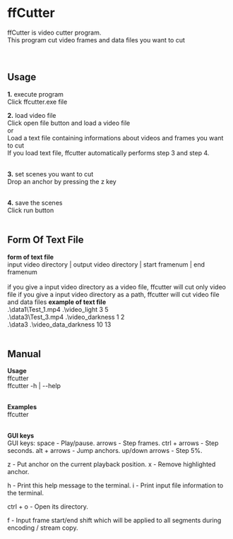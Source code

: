 
# ffCutter
ffCutter is  video cutter program. </br>
This program cut video frames and data files you want to cut</br>
</br>
</br>

## Usage
__1.__ execute program</br>
Click ffcutter.exe file</br>

__2.__ load video file</br>
Click open file button and load a video file</br>
or</br>
Load a text file containing informations about videos and frames you want to cut</br>
If you load text file, ffcutter automatically performs step 3 and step 4.</br></br>

__3.__ set scenes you want to cut</br>
Drop an anchor by pressing the z key</br></br>

__4.__ save the scenes</br>
Click run button </br></br>

## Form Of Text File
__form of text file__</br>
input video directory | output video directory | start framenum | end framenum</br></br>
if you give a input video directory as a video file, ffcutter will cut only video file
if you give a input video directory as a path, ffcutter will cut video file and data files
__example of text file__</br>
.\data1\Test_1.mp4 .\video_light 3 5</br>
.\data3\Test_3.mp4 .\video_darkness 1 2</br>
.\data3 .\video_data_darkness 10 13</br></br>


## Manual
__Usage__</br>
    ffcutter</br>
    ffcutter -h | --help</br></br>

__Examples__</br>
    ffcutter</br></br>

__GUI keys__</br>
GUI keys:
space - Play/pause.
arrows - Step frames.
ctrl + arrows - Step seconds.
alt + arrows - Jump anchors.
up/down arrows - Step 5%.

z - Put anchor on the current playback position.
x - Remove highlighted anchor.

h - Print this help message to the terminal.
i - Print input file information to the terminal.

ctrl + o - Open its directory.

f - Input frame start/end shift which will be applied to all segments during encoding / stream copy.
